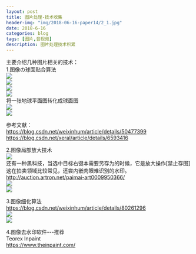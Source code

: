 ```yaml
---
layout: post
title: 图片处理-技术收集
header-img: "img/2018-06-16-paper14/2_1.jpg"
date: 2018-6-16
categories: blog
tags: [图片,音视频]
description: 图片处理技术积累
---
```



主要介绍几种图片相关的技术：<br>
1.图像の球面贴合算法<br>
![](/img/2018-06-16-paper14/7_1.PNG)<br>
![](/img/2018-06-16-paper14/7_2.PNG)<br>
![](/img/2018-06-16-paper14/9.PNG)<br>
![](/img/2018-06-16-paper14/10.PNG)<br>
将一张地球平面图转化成球面图<br>
![](/img/2018-06-16-paper14/8.jpg)<br>
![](/img/2018-06-16-paper14/8_1.PNG)<br>

参考文献：<br>
https://blog.csdn.net/weixinhum/article/details/50477399<br>
https://blog.csdn.net/xeral/article/details/6593416<br>

2.图像局部放大技术<br>
![](/img/2018-06-16-paper14/12.PNG)<br>
还有一种黑科技，当选中目标右键本需要另存为的时候，它是放大操作[禁止存图]<br>
这在拍卖领域比较常见，还尝内嵌肉眼难识别的水印。<br>
http://auction.artron.net/paimai-art0009950366/<br>
![](/img/2018-06-16-paper14/15_1.PNG)<br>
![](/img/2018-06-16-paper14/15_2.PNG)<br>

3.图像细化算法<br>
https://blog.csdn.net/weixinhum/article/details/80261296<br>
![](/img/2018-06-16-paper14/13.png)<br>
![](/img/2018-06-16-paper14/14.png)<br>

4.图像去水印软件---推荐<br>
Teorex Inpaint<br>
https://www.theinpaint.com/<br>